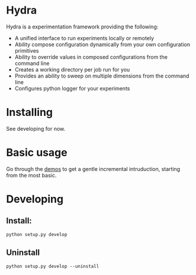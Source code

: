 # Hydra
Hydra is a experimentation framework providing the following:
 * A unified interface to run experiments locally or remotely
 * Ability compose configuration dynamically from your own configuration primitives
 * Ability to override values in composed configurations from the command line
 * Creates a working directory per job run for you
 * Provides an ability to sweep on multiple dimensions from the command line
 * Configures python logger for your experiments

# Installing
See developing for now.

# Basic usage
Go through the [demos](demos/README.md) to get a gentle incremental intruduction, starting from the most basic.

# Developing
## Install:
```
python setup.py develop
```

## Uninstall
```
python setup.py develop --uninstall
```

